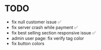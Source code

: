 # TODO

- fix null customer issue ✅
- fix server crash while payment ✅
- fix best selling section responsive issue ✅
- admin user page: fix verify tag color
- fix button colors
